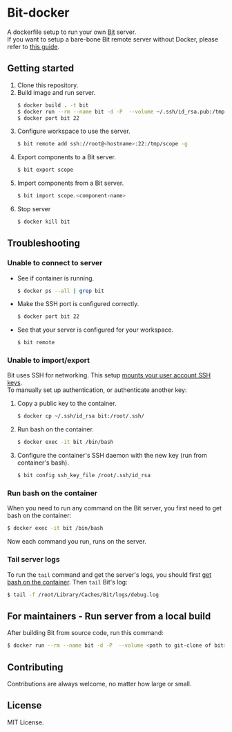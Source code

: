 # Bit-docker

A dockerfile setup to run your own [Bit](https://www.github.com/teambit/bit) server.  
If you want to setup a bare-bone Bit remote server without Docker, please refer to [this guide](https://docs.bit.dev/docs/bit-server).

## Getting started

1. Clone this repository.  
1. Build image and run server.  
    ```sh
    $ docker build . -t bit
    $ docker run --rm --name bit -d -P  --volume ~/.ssh/id_rsa.pub:/tmp/id_rsa.pub bitcli/bit-docker
    $ docker port bit 22
    ```
1. Configure workspace to use the server.  
    ```sh
    $ bit remote add ssh://root@<hostname>:22:/tmp/scope -g
    ```
1. Export components to a Bit server.  
    ```sh
    $ bit export scope
    ```
1. Import components from a Bit server.  
    ```sh
    $ bit import scope.<component-name>
    ````
1. Stop server  
    ```sh
    $ docker kill bit
    ```

## Troubleshooting

### Unable to connect to server

- See if container is running.  
    ```sh
    $ docker ps --all | grep bit
    ```
- Make the SSH port is configured correctly.  
    ```sh
    $ docker port bit 22
    ```
- See that your server is configured for your workspace.  
    ```sh
    $ bit remote
    ```
    
### Unable to import/export

Bit uses SSH for networking. This setup [mounts your user account SSH keys](https://github.com/teambit/bit-docker/blob/master/Dockerfile#L24).  
To manually set up authentication, or authenticate another key:

1. Copy a public key to the container.  
    ```sh
    $ docker cp ~/.ssh/id_rsa bit:/root/.ssh/
    ```
1. Run bash on the container.  
    ```sh
    $ docker exec -it bit /bin/bash
    ```
1. Configure the container's SSH daemon with the new key (run from container's bash).  
    ```sh
    $ bit config ssh_key_file /root/.ssh/id_rsa
    ```

### Run bash on the container

When you need to run any command on the Bit server, you first need to get bash on the container:

```sh
$ docker exec -it bit /bin/bash
```

Now each command you run, runs on the server.

### Tail server logs

To run the `tail` command and get the server's logs, you should first [get bash on the container](#run-bash-on-the-container). Then `tail` Bit's log:

```sh
$ tail -f /root/Library/Caches/Bit/logs/debug.log
```

## For maintainers - Run server from a local build

After building Bit from source code, run this command:

```sh
$ docker run --rm --name bit -d -P  --volume <path to git-clone of bit>:/bit-bin  --volume ~/.ssh/id_rsa.pub:/tmp/id_rsa.pub --env 'DEVELOPMENT=true' bitcli/bit-docker
```

## Contributing

Contributions are always welcome, no matter how large or small.

## License

MIT License.
